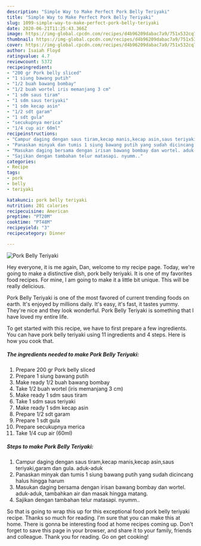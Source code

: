 ```yaml
---
description: "Simple Way to Make Perfect Pork Belly Teriyaki"
title: "Simple Way to Make Perfect Pork Belly Teriyaki"
slug: 1099-simple-way-to-make-perfect-pork-belly-teriyaki
date: 2020-06-21T11:25:43.366Z
image: https://img-global.cpcdn.com/recipes/d4b96209dabac7a9/751x532cq70/pork-belly-teriyaki-foto-resep-utama.jpg
thumbnail: https://img-global.cpcdn.com/recipes/d4b96209dabac7a9/751x532cq70/pork-belly-teriyaki-foto-resep-utama.jpg
cover: https://img-global.cpcdn.com/recipes/d4b96209dabac7a9/751x532cq70/pork-belly-teriyaki-foto-resep-utama.jpg
author: Isaiah Floyd
ratingvalue: 4.7
reviewcount: 5372
recipeingredient:
- "200 gr Pork belly sliced"
- "1 siung bawang putih"
- "1/2 buah bawang bombay"
- "1/2 buah wortel iris memanjang 3 cm"
- "1 sdm saus tiram"
- "1 sdm saus teriyaki"
- "1 sdm kecap asin"
- "1/2 sdt garam"
- "1 sdt gula"
- "secukupnya merica"
- "1/4 cup air 60ml"
recipeinstructions:
- "Campur daging dengan saus tiram,kecap manis,kecap asin,saus teriyaki,garam dan gula. aduk-aduk"
- "Panaskan minyak dan tumis 1 siung bawang putih yang sudah dicincang halus hingga harum"
- "Masukan daging bersama dengan irisan bawang bombay dan wortel. aduk-aduk, tambahkan air dan masak hingga matang."
- "Sajikan dengan tambahan telur matasapi. nyumm.."
categories:
- Recipe
tags:
- pork
- belly
- teriyaki

katakunci: pork belly teriyaki 
nutrition: 201 calories
recipecuisine: American
preptime: "PT20M"
cooktime: "PT48M"
recipeyield: "3"
recipecategory: Dinner

---
```



![Pork Belly Teriyaki](https://img-global.cpcdn.com/recipes/d4b96209dabac7a9/751x532cq70/pork-belly-teriyaki-foto-resep-utama.jpg)

Hey everyone, it is me again, Dan, welcome to my recipe page. Today, we're going to make a distinctive dish, pork belly teriyaki. It is one of my favorites food recipes. For mine, I am going to make it a little bit unique. This will be really delicious.

Pork Belly Teriyaki is one of the most favored of current trending foods on earth. It's enjoyed by millions daily. It's easy, it's fast, it tastes yummy. They're nice and they look wonderful. Pork Belly Teriyaki is something that I have loved my entire life.




To get started with this recipe, we have to first prepare a few ingredients. You can have pork belly teriyaki using 11 ingredients and 4 steps. Here is how you cook that.

<!--inarticleads1-->

##### The ingredients needed to make Pork Belly Teriyaki:

1. Prepare 200 gr Pork belly sliced
1. Prepare 1 siung bawang putih
1. Make ready 1/2 buah bawang bombay
1. Take 1/2 buah wortel (iris memanjang 3 cm)
1. Make ready 1 sdm saus tiram
1. Take 1 sdm saus teriyaki
1. Make ready 1 sdm kecap asin
1. Prepare 1/2 sdt garam
1. Prepare 1 sdt gula
1. Prepare secukupnya merica
1. Take 1/4 cup air (60ml)




<!--inarticleads2-->

##### Steps to make Pork Belly Teriyaki:

1. Campur daging dengan saus tiram,kecap manis,kecap asin,saus teriyaki,garam dan gula. aduk-aduk
1. Panaskan minyak dan tumis 1 siung bawang putih yang sudah dicincang halus hingga harum
1. Masukan daging bersama dengan irisan bawang bombay dan wortel. aduk-aduk, tambahkan air dan masak hingga matang.
1. Sajikan dengan tambahan telur matasapi. nyumm..




So that is going to wrap this up for this exceptional food pork belly teriyaki recipe. Thanks so much for reading. I'm sure that you can make this at home. There is gonna be interesting food at home recipes coming up. Don't forget to save this page in your browser, and share it to your family, friends and colleague. Thank you for reading. Go on get cooking!
